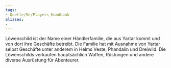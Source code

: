 ```yaml
---
tags:
- Quelle/5e/Players_Handbook
aliases:
- 
---
```

Löwenschild ist der Name einer Händlerfamilie, die aus Yartar kommt und von dort ihre Geschäfte betreibt. Die Familie hat mit Ausnahme von Yartar selbst Geschäfte unter anderem in Helms Veste, Phandalin und Dreiwild. Die Löwenschilds verkaufen hauptsächlich Waffen, Rüstungen und andere diverse Ausrüstung für Abenteurer.